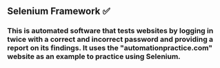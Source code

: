 ## Selenium Framework ✅
### This is automated software that tests websites by logging in twice with a correct and incorrect password and providing a report on its findings. It uses the "automationpractice.com" website as an example to practice using Selenium.

